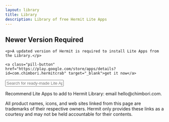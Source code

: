 ```yaml
---
layout: library
title: Library
description: Library of free Hermit Lite Apps
---
```


<div class="library">
  <div class="update-required">
    <h2>Newer Version Required</h2>

    <p>A updated version of Hermit is required to install Lite Apps from the Library.</p>

    <a class="pill-button" href="https://play.google.com/store/apps/details?id=com.chimbori.hermitcrab" target="_blank">get it now</a>
  </div>

  <div class="query-container">
    <input id="query" placeholder="Search for ready-made Lite Apps">
  </div>

  <div class="lite-apps-json"></div>

  <p class="tooltip">Recommend Lite Apps to add to <span class="notranslate">Hermit</span> Library: email hello@chimbori.com.</p>

  <p class="tooltip">All product names, icons, and web sites linked from this page are trademarks of their respective owners. <span class="notranslate">Hermit</span> only provides these links as a courtesy and may not be held accountable for their contents.</p>
</div>

<script src="{{ site.cdn_url }}/library/library.js">
